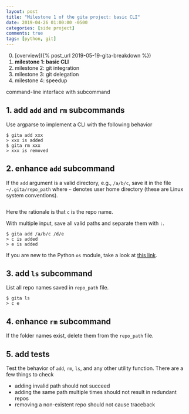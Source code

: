 ```yaml
---
layout: post
title: "Milestone 1 of the gita project: basic CLI"
date: 2019-04-26 01:00:00 -0500
categories: [side project]
comments: true
tags: [python, git]
---
```


0. [overview]({% post_url 2019-05-19-gita-breakdown %})
1. **milestone 1: basic CLI**
2. milestone 2: git integration
3. milestone 3: git delegation
4. milestone 4: speedup


 command-line interface with subcommand

## 1. add `add` and `rm` subcommands

Use argparse to implement a CLI with the following behavior

```
$ gita add xxx
> xxx is added
$ gita rm xxx
> xxx is removed
```

## 2. enhance `add` subcommand

If the `add` argument is a valid directory, e.g., `/a/b/c`,
save it in the file `~/.gita/repo_path` where `~` denotes user home directory
(these are Linux system conventions).

```
```

Here the rationale is that `c` is the repo name.

With multiple input, save all valid paths and separate them with `:`.

```
$ gita add /a/b/c /d/e
> c is added
> e is added
```

If you are new to the Python `os` module, take a look at [this link](https://automatetheboringstuff.com/chapter8/).

## 3. add `ls` subcommand

List all repo names saved in `repo_path` file.

```
$ gita ls
> c e
```

## 4. enhance `rm` subcommand

If the folder names exist, delete them from the `repo_path` file.

## 5. add tests

Test the behavior of `add`, `rm`, `ls`, and any other utility function.
There are a few things to check

- adding invalid path should not succeed
- adding the same path multiple times should not result in redundant repos
- removing a non-existent repo should not cause traceback


